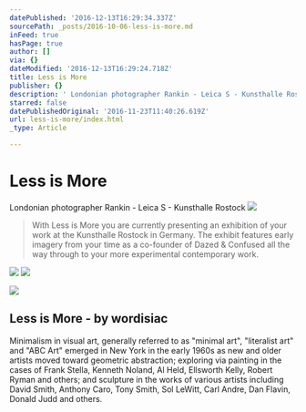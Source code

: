 ```yaml
---
datePublished: '2016-12-13T16:29:34.337Z'
sourcePath: _posts/2016-10-06-less-is-more.md
inFeed: true
hasPage: true
author: []
via: {}
dateModified: '2016-12-13T16:29:24.718Z'
title: Less is More
publisher: {}
description: ' Londonian photographer Rankin - Leica S - Kunsthalle Rostock'
starred: false
datePublishedOriginal: '2016-11-23T11:40:26.619Z'
url: less-is-more/index.html
_type: Article

---
```

# Less is More

Londonian photographer Rankin - Leica S - Kunsthalle Rostock
![](https://s3-us-west-2.amazonaws.com/the-grid-img/p/0cebc2672c4c2fc5dce697d927a437e00e08f847.jpg)

> With Less is More you are currently presenting an exhibition of your work at the Kunsthalle Rostock in Germany. The exhibit features early imagery from your time as a co-founder of Dazed & Confused all the way through to your more experimental contemporary work.

![](https://the-grid-user-content.s3-us-west-2.amazonaws.com/205ec67e-dc6a-4621-a9b5-df31782ef340.jpg)
![](https://the-grid-user-content.s3-us-west-2.amazonaws.com/e432ec84-04d5-4260-87a3-f08a9f4ed04b.jpg)

<article style=""><img src="https://s3-us-west-2.amazonaws.com/the-grid-img/p/b3b662c093a5f3c9eeb735c8a7f2bdcc9726895c.jpg" /><h1>Less is More - by wordisiac</h1><p>Minimalism in visual art, generally referred to as "minimal art", "literalist art" and "ABC Art" emerged in New York in the early 1960s as new and older artists moved toward geometric abstraction; exploring via painting in the cases of Frank Stella, Kenneth Noland, Al Held, Ellsworth Kelly, Robert Ryman and others; and sculpture in the works of various artists including David Smith, Anthony Caro, Tony Smith, Sol LeWitt, Carl Andre, Dan Flavin, Donald Judd and others.</p></article>
